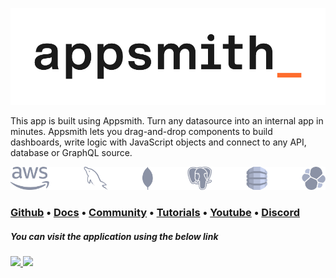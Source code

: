 ![](https://raw.githubusercontent.com/appsmithorg/appsmith/release/static/appsmith_logo_primary.png)

This app is built using Appsmith. Turn any datasource into an internal app in minutes. Appsmith lets you drag-and-drop components to build dashboards, write logic with JavaScript objects and connect to any API, database or GraphQL source.

![](https://raw.githubusercontent.com/appsmithorg/appsmith/release/static/images/integrations.png)

### [Github](https://github.com/appsmithorg/appsmith) • [Docs](https://docs.appsmith.com/?utm_source=github&utm_medium=social&utm_content=appsmith_docs&utm_campaign=null&utm_term=appsmith_docs) • [Community](https://community.appsmith.com/) • [Tutorials](https://github.com/appsmithorg/appsmith/tree/update/readme#tutorials) • [Youtube](https://www.youtube.com/appsmith) • [Discord](https://discord.gg/rBTTVJp)

##### You can visit the application using the below link

###### [![](https://assets.appsmith.com/git-sync/Buttons.svg) ](http://localhost/applications/8d86130c-c6e2-4e61-ac8c-c21729e48b2e/pages/f9980a35-04ae-4051-bd1b-83f8e0bd805f) [![](https://assets.appsmith.com/git-sync/Buttons2.svg)](http://localhost/applications/8d86130c-c6e2-4e61-ac8c-c21729e48b2e/pages/f9980a35-04ae-4051-bd1b-83f8e0bd805f/edit)
